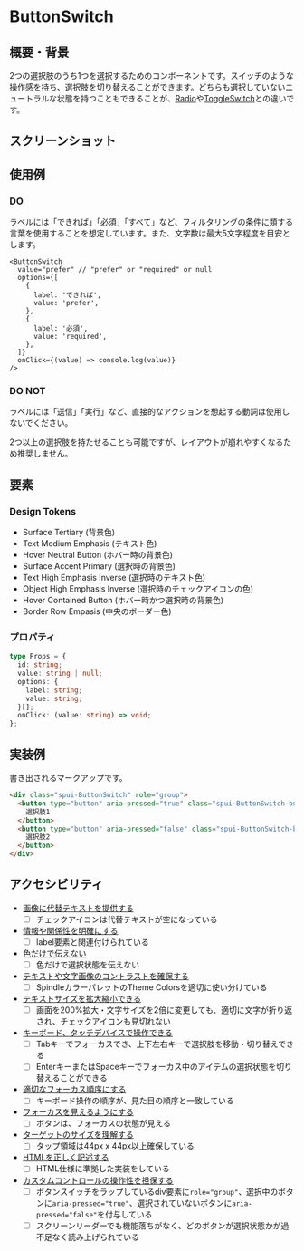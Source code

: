 # ButtonSwitch

## 概要・背景

2つの選択肢のうち1つを選択するためのコンポーネントです。スイッチのような操作感を持ち、選択肢を切り替えることができます。どちらも選択していないニュートラルな状態を持つこともできることが、[Radio](https://ameba-spindle.web.app/?path=/story/form-radio--radio)や[ToggleSwitch](https://ameba-spindle.web.app/?path=/docs/form-toggleswitch--toggle-switch)との違いです。

## スクリーンショット

## 使用例

### DO

ラベルには「できれば」「必須」「すべて」など、フィルタリングの条件に類する言葉を使用することを想定しています。また、文字数は最大5文字程度を目安とします。

```tsx
<ButtonSwitch
  value="prefer" // "prefer" or "required" or null
  options={[
    {
      label: 'できれば',
      value: 'prefer',
    },
    {
      label: '必須',
      value: 'required',
    },
  ]}
  onClick={(value) => console.log(value)}
/>
```

### DO NOT

ラベルには「送信」「実行」など、直接的なアクションを想起する動詞は使用しないでください。

2つ以上の選択肢を持たせることも可能ですが、レイアウトが崩れやすくなるため推奨しません。

## 要素

### Design Tokens

- Surface Tertiary (背景色)
- Text Medium Emphasis (テキスト色)
- Hover Neutral Button (ホバー時の背景色)
- Surface Accent Primary (選択時の背景色)
- Text High Emphasis Inverse (選択時のテキスト色)
- Object High Emphasis Inverse (選択時のチェックアイコンの色)
- Hover Contained Button (ホバー時かつ選択時の背景色)
- Border Row Empasis (中央のボーダー色)

### プロパティ

```ts
type Props = {
  id: string;
  value: string | null;
  options: {
    label: string;
    value: string;
  }[];
  onClick: (value: string) => void;
};
```

## 実装例

書き出されるマークアップです。

```html
<div class="spui-ButtonSwitch" role="group">
  <button type="button" aria-pressed="true" class="spui-ButtonSwitch-button">
    選択肢1
  </button>
  <button type="button" aria-pressed="false" class="spui-ButtonSwitch-button">
    選択肢2
  </button>
</div>
```

## アクセシビリティ

- [画像に代替テキストを提供する](https://a11y-guidelines.ameba.design/1/1/1/)
  - [ ] チェックアイコンは代替テキストが空になっている
- [情報や関係性を明確にする](https://a11y-guidelines.ameba.design/1/3/1/)
  - [ ] label要素と関連付けられている
- [色だけで伝えない](https://a11y-guidelines.ameba.design/1/4/1/)
  - [ ] 色だけで選択状態を伝えない
- [テキストや文字画像のコントラストを確保する](https://a11y-guidelines.ameba.design/1/4/3/)
  - [ ] SpindleカラーパレットのTheme Colorsを適切に使い分けている
- [テキストサイズを拡大縮小できる](https://a11y-guidelines.ameba.design/1/4/4/)
  - [ ] 画面を200%拡大・文字サイズを2倍に変更しても、適切に文字が折り返され、チェックアイコンも見切れない
- [キーボード、タッチデバイスで操作できる](https://a11y-guidelines.ameba.design/2/1/1/)
  - [ ] Tabキーでフォーカスでき、上下左右キーで選択肢を移動・切り替えできる
  - [ ] EnterキーまたはSpaceキーでフォーカス中のアイテムの選択状態を切り替えることができる
- [適切なフォーカス順序にする](https://a11y-guidelines.ameba.design/2/4/3/)
  - [ ] キーボード操作の順序が、見た目の順序と一致している
- [フォーカスを見えるようにする](https://a11y-guidelines.ameba.design/2/4/7/)
  - [ ] ボタンは、フォーカスの状態が見える
- [ターゲットのサイズを理解する](https://a11y-guidelines.ameba.design/2/5/5/)
  - [ ] タップ領域は44px x 44px以上確保している
- [HTMLを正しく記述する](https://a11y-guidelines.ameba.design/4/1/1/)
  - [ ] HTML仕様に準拠した実装をしている
- [カスタムコントロールの操作性を担保する](https://a11y-guidelines.ameba.design/4/1/2/)
  - [ ] ボタンスイッチをラップしているdiv要素に`role="group"`、選択中のボタンに`aria-pressed="true"`、選択されていないボタンに`aria-pressed="false"`を付与している
  - [ ] スクリーンリーダーでも機能落ちがなく、どのボタンが選択状態かが過不足なく読み上げられている
